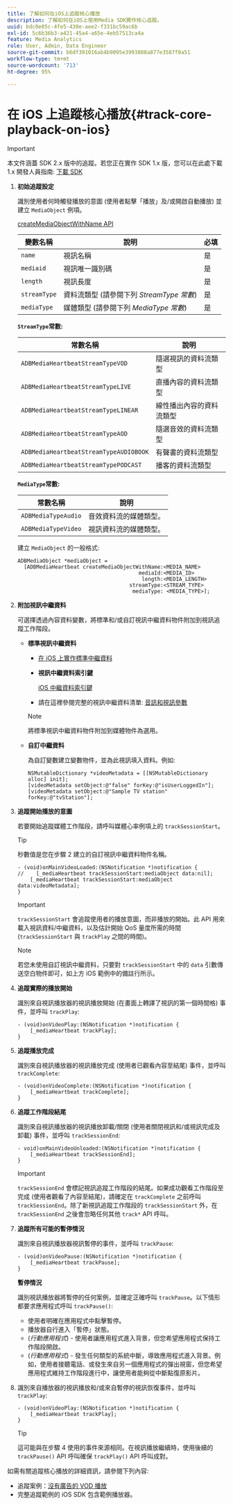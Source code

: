 ```yaml
---
title: 了解如何在iOS上追蹤核心播放
description: 了解如何在iOS上使用Media SDK實作核心追蹤。
uuid: bdc0e05c-4fe5-430e-aee2-f331bc59ac6b
exl-id: 5c6b36b3-a421-45a4-a65e-4eb57513ca4a
feature: Media Analytics
role: User, Admin, Data Engineer
source-git-commit: b6df391016ab4b9095e3993808a877e3587f0a51
workflow-type: tm+mt
source-wordcount: '713'
ht-degree: 95%

---
```


# 在 iOS 上追蹤核心播放{#track-core-playback-on-ios}

>[!IMPORTANT]
>本文件涵蓋 SDK 2.x 版中的追蹤。若您正在實作 SDK 1.x 版，您可以在此處下載 1.x 開發人員指南: [下載 SDK](/help/sdk-implement/download-sdks.md)

1. **初始追蹤設定**

   識別使用者何時觸發播放的意圖 (使用者點擊「播放」及/或開啟自動播放) 並建立 `MediaObject` 例項。

   [createMediaObjectWithName API](https://adobe-marketing-cloud.github.io/media-sdks/reference/ios/Classes/ADBMediaHeartbeat.html#//api/name/createMediaObjectWithName:mediaId:length:streamType:mediaType:)

   | 變數名稱 | 說明 | 必填 |
   |---|---|---|
   | `name` | 視訊名稱 | 是 |
   | `mediaid` | 視訊唯一識別碼 | 是 |
   | `length` | 視訊長度 | 是 |
   | `streamType` | 資料流類型 (請參閱下列 _StreamType 常數_) | 是 |
   | `mediaType` | 媒體類型 (請參閱下列 _MediaType 常數_) | 是 |

   **`StreamType`常數:**

   | 常數名稱 | 說明 |
   |---|---|
   | `ADBMediaHeartbeatStreamTypeVOD` | 隨選視訊的資料流類型 |
   | `ADBMediaHeartbeatStreamTypeLIVE` | 直播內容的資料流類型 |
   | `ADBMediaHeartbeatStreamTypeLINEAR` | 線性播出內容的資料流類型 |
   | `ADBMediaHeartbeatStreamTypeAOD` | 隨選音效的資料流類型 |
   | `ADBMediaHeartbeatStreamTypeAUDIOBOOK` | 有聲書的資料流類型 |
   | `ADBMediaHeartbeatStreamTypePODCAST` | 播客的資料流類型 |

   **`MediaType`常數:**

   | 常數名稱 | 說明 |
   |---|---|
   | `ADBMediaTypeAudio` | 音效資料流的媒體類型。 |
   | `ADBMediaTypeVideo` | 視訊資料流的媒體類型。 |

   建立 `MediaObject` 的一般格式:

   ```
   ADBMediaObject *mediaObject =  
     [ADBMediaHeartbeat createMediaObjectWithName:<MEDIA_NAME> 
                                          mediaId:<MEDIA_ID> 
                                           length:<MEDIA_LENGTH>                       
                                       streamType:<STREAM_TYPE> 
                                        mediaType: <MEDIA_TYPE>];
   ```

1. **附加視訊中繼資料**

   可選擇透過內容資料變數，將標準和/或自訂視訊中繼資料物件附加到視訊追蹤工作階段。

   * **標準視訊中繼資料**

      * [在 iOS 上實作標準中繼資料](/help/sdk-implement/track-av-playback/impl-std-metadata/impl-std-metadata-ios.md)
      * **視訊中繼資料索引鍵**

         [iOS 中繼資料索引鍵](/help/sdk-implement/track-av-playback/impl-std-metadata/ios-metadata-keys.md)

      * 請在這裡參閱完整的視訊中繼資料清單: [音訊和視訊參數](/help/metrics-and-metadata/audio-video-parameters.md)
      >[!NOTE]
      >
      >將標準視訊中繼資料物件附加到媒體物件為選用。

   * **自訂中繼資料**

      為自訂變數建立變數物件，並為此視訊填入資料。例如:

      ```
      NSMutableDictionary *videoMetadata = [[NSMutableDictionary alloc] init]; 
      [videoMetadata setObject:@"false" forKey:@"isUserLoggedIn"]; 
      [videoMetadata setObject:@"Sample TV station" forKey:@"tvStation"];
      ```


1. **追蹤開始播放的意圖**

   若要開始追蹤媒體工作階段，請呼叫媒體心率例項上的 `trackSessionStart`。

   >[!TIP]
   >
   >秒數值是您在步驟 2 建立的自訂視訊中繼資料物件名稱。

   ```
   - (void)onMainVideoLoaded:(NSNotification *)notification { 
   //    [_mediaHeartbeat trackSessionStart:mediaObject data:nil]; 
       [_mediaHeartbeat trackSessionStart:mediaObject data:videoMetadata]; 
   }
   ```

   >[!IMPORTANT]
   >
   >`trackSessionStart` 會追蹤使用者的播放意圖，而非播放的開始。此 API 用來載入視訊資料/中繼資料，以及估計開始 QoS 量度所需的時間 (`trackSessionStart` 與 `trackPlay` 之間的時間)。

   >[!NOTE]
   >
   >若您未使用自訂視訊中繼資料，只要對 `trackSessionStart` 中的 `data` 引數傳送空白物件即可，如上方 iOS 範例中的備註行所示。

1. **追蹤實際的播放開始**

   識別來自視訊播放器的視訊播放開始 (在畫面上轉譯了視訊的第一個時間格) 事件，並呼叫 `trackPlay`:

   ```
   - (void)onVideoPlay:(NSNotification *)notification { 
       [_mediaHeartbeat trackPlay]; 
   }
   ```

1. **追蹤播放完成**

   識別來自視訊播放器的視訊播放完成 (使用者已觀看內容至結尾) 事件，並呼叫 `trackComplete`:

   ```
   - (void)onVideoComplete:(NSNotification *)notification { 
       [_mediaHeartbeat trackComplete]; 
   }
   ```

1. **追蹤工作階段結尾**

   識別來自視訊播放器的視訊播放卸載/關閉 (使用者關閉視訊和/或視訊完成及卸載) 事件，並呼叫 `trackSessionEnd`:

   ```
   - void)onMainVideoUnloaded:(NSNotification *)notification { 
       [_mediaHeartbeat trackSessionEnd]; 
   }
   ```

   >[!IMPORTANT]
   >
   >`trackSessionEnd` 會標記視訊追蹤工作階段的結尾。如果成功觀看工作階段至完成 (使用者觀看了內容至結尾)，請確定在 `trackComplete` 之前呼叫 `trackSessionEnd`。除了新視訊追蹤工作階段的 `trackSessionStart` 外，在 `trackSessionEnd` 之後會忽略任何其他 `track*` API 呼叫。

1. **追蹤所有可能的暫停情況**

   識別來自視訊播放器視訊暫停的事件，並呼叫 `trackPause`:

   ```
   - (void)onVideoPause:(NSNotification *)notification { 
       [_mediaHeartbeat trackPause]; 
   }
   ```

   **暫停情況**

   識別視訊播放器將暫停的任何案例，並確定正確呼叫 `trackPause`。以下情形都要求應用程式呼叫 `trackPause()`:

   * 使用者明確在應用程式中點擊暫停。
   * 播放器自行進入「暫停」狀態。
   * (*行動應用程式*) - 使用者讓應用程式進入背景，但您希望應用程式保持工作階段開啟。
   * (*行動應用程式*) - 發生任何類型的系統中斷，導致應用程式進入背景。例如，使用者接聽電話、或發生來自另一個應用程式的彈出視窗，但您希望應用程式維持工作階段進行中，讓使用者能夠從中斷點復原影片。

1. 識別來自播放器的視訊播放和/或來自暫停的視訊恢復事件，並呼叫 `trackPlay`:

   ```
   - (void)onVideoPlay:(NSNotification *)notification { 
       [_mediaHeartbeat trackPlay]; 
   }
   ```

   >[!TIP]
   >
   >這可能與在步驟 4 使用的事件來源相同。在視訊播放繼續時，使用後續的 `trackPause()` API 呼叫確保 `trackPlay()` API 呼叫成對。

如需有關追蹤核心播放的詳細資訊，請參閱下列內容:

* 追蹤案例：[沒有廣告的 VOD 播放](/help/sdk-implement/tracking-scenarios/vod-no-intrs-details.md)
* 完整追蹤範例的 iOS SDK 包含範例播放器。
